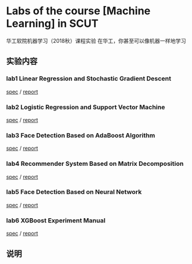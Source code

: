 # Labs of the course [Machine Learning] in SCUT
华工软院机器学习（2018秋）课程实验
在华工，你甚至可以像机器一样地学习

## 实验内容
### lab1 Linear Regression and Stochastic Gradient Descent
[spec](https://www.zybuluo.com/liushiya/note/1301605?tdsourcetag=s_pctim_aiomsg) / [report](lab1/readme.md) 
### lab2 Logistic Regression and Support Vector Machine
[spec](https://www.zybuluo.com/liushiya/note/1303225) / [report](lab2/readme.md)
### lab3 Face Detection Based on AdaBoost Algorithm
[spec](https://www.zybuluo.com/liushiya/note/1305548) / [report](lab3/readme.md)
### lab4 Recommender System Based on Matrix Decomposition
[spec](https://www.zybuluo.com/liushiya/note/1338003) / [report](lab4/readme.md)
### lab5 Face Detection Based on Neural Network
[spec](https://www.zybuluo.com/liushiya/note/1343370) / [report](lab5/readme.md)
### lab6 XGBoost Experiment Manual
[spec](https://www.zybuluo.com/liushiya/note/1340092) / [report](lab6/readme.md)

## 说明





